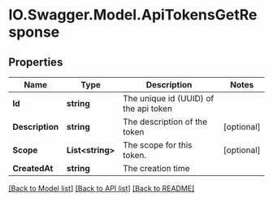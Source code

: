 # IO.Swagger.Model.ApiTokensGetResponse
## Properties

Name | Type | Description | Notes
------------ | ------------- | ------------- | -------------
**Id** | **string** | The unique id (UUID) of the api token | 
**Description** | **string** | The description of the token | [optional] 
**Scope** | **List&lt;string&gt;** | The scope for this token. | [optional] 
**CreatedAt** | **string** | The creation time | 

[[Back to Model list]](../README.md#documentation-for-models) [[Back to API list]](../README.md#documentation-for-api-endpoints) [[Back to README]](../README.md)

